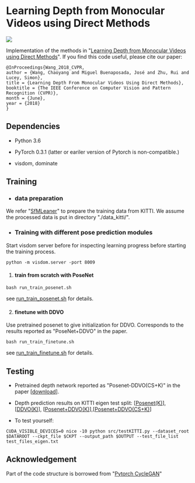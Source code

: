 # Learning Depth from Monocular Videos using Direct Methods
<img align="center" src="https://github.com/MightyChaos/MightyChaos.github.io/blob/master/projects/cvpr18_chaoyang/demo.gif">

Implementation of the methods in "[Learning Depth from Monocular Videos using Direct Methods](http://openaccess.thecvf.com/content_cvpr_2018/papers/Wang_Learning_Depth_From_CVPR_2018_paper.pdf)".
If you find this code useful, please cite our paper:

```
@InProceedings{Wang_2018_CVPR,
author = {Wang, Chaoyang and Miguel Buenaposada, José and Zhu, Rui and Lucey, Simon},
title = {Learning Depth From Monocular Videos Using Direct Methods},
booktitle = {The IEEE Conference on Computer Vision and Pattern Recognition (CVPR)},
month = {June},
year = {2018}
}
```
## Dependencies
- Python 3.6
- PyTorch 0.3.1  (latter or eariler version of Pytorch is non-compatible.)

- visdom, dominate 


## Training
- ### data preparation
We refer "[SfMLeaner](https://github.com/tinghuiz/SfMLearner)" to prepare the training data from KITTI. We assume the processed data is put in directory "./data_kitti/".

- ### Training with different pose prediction modules
Start visdom server before for inspecting learning progress before starting the training process.
```
python -m visdom.server -port 8009
```
1. #### train from scratch with PoseNet
```
bash run_train_posenet.sh
```
see [run_train_posenet.sh](https://github.com/MightyChaos/LKVOLearner/blob/master/run_train_posenet.sh) for details.

2. #### finetune with DDVO
Use pretrained posenet to give initialization for DDVO. Corresponds to the results reported as "PoseNet+DDVO" in the paper.
```
bash run_train_finetune.sh
```
see [run_train_finetune.sh](https://github.com/MightyChaos/LKVOLearner/blob/master/run_train_finetune.sh) for details.

## Testing
- Pretrained depth network reported as "Posenet-DDVO(CS+K)" in the paper [[download](https://drive.google.com/file/d/1SJWLfA7kqpERj_U2gYXl7Vuy1eQyOO_K/view?usp=sharing)].
- Depth prediction results on KITTI eigen test split:   [[Posenet(K)](https://drive.google.com/open?id=1Wj7ulSimrvrzNx4TRd-JspmX3DJwgPiV)], [[DDVO(K)](https://drive.google.com/open?id=1wiODwgX_Vm_w7fVK1y_X5CNJTtgaPwcN)], [[Posenet+DDVO(K)](https://drive.google.com/open?id=1uUQJLcUOoY2hG6QS_F-wbM3GDAjD-Z5h)],[[Posenet+DDVO(CS+K)](https://drive.google.com/open?id=1hp4zFgK5NSNGdvaQL2ZumeinMQY_-AwK)]

- To test yourself:
```
CUDA_VISIBLE_DEVICES=0 nice -10 python src/testKITTI.py --dataset_root $DATAROOT --ckpt_file $CKPT --output_path $OUTPUT --test_file_list test_files_eigen.txt
```
## Acknowledgement
Part of the code structure is borrowed from "[Pytorch CycleGAN](https://github.com/junyanz/pytorch-CycleGAN-and-pix2pix)"